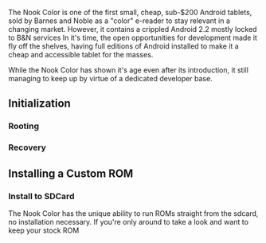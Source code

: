 The Nook Color is one of the first small, cheap, sub-$200 Android tablets, sold by Barnes and Noble as a "color" e-reader to stay relevant in a changing market. However, it contains a crippled Android 2.2 mostly locked to B&N services In it's time, the open opportunities for development made it fly off the shelves, having full editions of Android installed to make it a cheap and accessible tablet for the masses.

While the Nook Color has shown it's age even after its introduction, it still managing to keep up by virtue of a dedicated developer base.

## Initialization

### Rooting

### Recovery

## Installing a Custom ROM

### Install to SDCard

The Nook Color has the unique ability to run ROMs straight from the sdcard, no installation necessary. If you're only around to take a look and want to keep your stock ROM 
